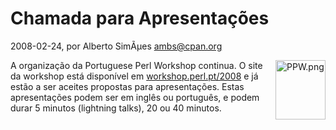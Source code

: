 
# Chamada para Apresentações

 2008-02-24, por Alberto SimÃµes <ambs@cpan.org>

<form mt:asset-id="7" class="mt-enclosure mt-enclosure-image" contenteditable="false"><a href="http://perl.pt/PPW.png"><img alt="PPW.png" src="http://perl.pt/assets_c/2008/02/PPW-thumb-80x95.png" class="mt-image-right" style="margin: 0pt 0pt 20px 20px; float: right;" height="95" width="80" /></a></form>A organização da Portuguese Perl Workshop continua. O site da workshop está disponível em <a href="http://workshop.perl.pt/2008">workshop.perl.pt/2008</a> e já estão a ser aceites propostas para apresentações. Estas apresentações podem ser em inglês ou português, e podem durar 5 minutos (lightning talks), 20 ou 40 minutos.<br /> 
